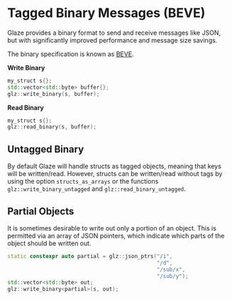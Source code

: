 # Tagged Binary Messages (BEVE)

Glaze provides a binary format to send and receive messages like JSON, but with significantly improved performance and message size savings.

The binary specification is known as [BEVE](https://github.com/stephenberry/beve).

**Write Binary**

```c++
my_struct s{};
std::vector<std::byte> buffer{};
glz::write_binary(s, buffer);
```

**Read Binary**

```c++
my_struct s{};
glz::read_binary(s, buffer);
```

## Untagged Binary

By default Glaze will handle structs as tagged objects, meaning that keys will be written/read. However, structs can be written/read without tags by using the option `structs_as_arrays` or the functions `glz::write_binary_untagged` and `glz::read_binary_untagged`.

## Partial Objects

It is sometimes desirable to write out only a portion of an object. This is permitted via an array of JSON pointers, which indicate which parts of the object should be written out.

```c++
static constexpr auto partial = glz::json_ptrs("/i",
                                               "/d",
                                               "/sub/x",
                                               "/sub/y");
std::vector<std::byte> out;
glz::write_binary<partial>(s, out);
```
